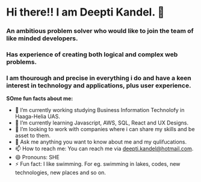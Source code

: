 # Hi there!! I am Deepti Kandel. 👋
### An ambitious problem solver who would like to join the team of like minded developers. 
### Has experience of creating both logical and complex web problems.
### I am thourough and precise in everything i do and have a keen interest in technology and applications, plus user experience.

**SOme fun facts about me:**

- 🔭 I’m currently working studying Business Information Technolofy in Haaga-Helia UAS.
- 🌱 I’m currently learning Javascript, AWS, SQL, React and UX Designs.
- 👯 I’m looking to work with companies where i can share my skills and be asset to them.
- 💬 Ask me anything you want to know about me and my qulifucations.
- 📫 How to reach me:  You can reach me via deepti.kandel@hotmail.com.
- 😄 Pronouns: SHE
- ⚡ Fun fact: I like swimming. For eg. swimming in lakes, codes, new technologies, new places and so on.

